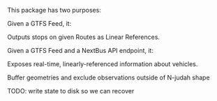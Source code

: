 This package has two purposes:

Given a GTFS Feed, it:

Outputs stops on given Routes as Linear References.

Given a GTFS Feed and a NextBus API endpoint, it:

Exposes real-time, linearly-referenced information about vehicles.

Buffer geometries and exclude observations outside of N-judah shape

TODO: write state to disk so we can recover

